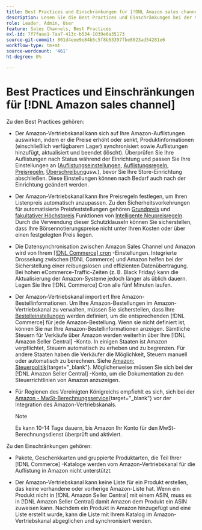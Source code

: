 ```yaml
---
title: Best Practices und Einschränkungen für [!DNL Amazon sales channel]
description: Lesen Sie die Best Practices und Einschränkungen bei der Verwendung des Amazon-Vertriebskanals für Adobe Commerce und Magento Open Source.
role: Leader, Admin, User
feature: Sales Channels, Best Practices
exl-id: 7f7faae1-7aa7-413c-b534-1039e6a35173
source-git-commit: 801d4eee9e84b5c5f8b53397fbe8023ad54281e6
workflow-type: tm+mt
source-wordcount: '461'
ht-degree: 0%

---
```


# Best Practices und Einschränkungen für [!DNL Amazon sales channel]

Zu den Best Practices gehören:

- Der Amazon-Vertriebskanal kann sich auf Ihre Amazon-Auflistungen auswirken, indem er die Preise erhöht oder senkt, Produktinformationen (einschließlich verfügbarem Lager) synchronisiert sowie Auflistungen hinzufügt, aktualisiert und beendet (löscht). Überprüfen Sie Ihre Auflistungen nach Status während der Einrichtung und passen Sie Ihre Einstellungen an ([Auflistungseinstellungen](./listing-settings.md), [Auflistungsregeln](./listing-rules.md), [Preisregeln](./pricing-products.md), [Überschreibung](./overrides.md)usw.), bevor Sie Ihre Store-Einrichtung abschließen. Diese Einstellungen können nach Bedarf auch nach der Einrichtung geändert werden.

- Der Amazon-Vertriebskanal kann Ihre Preisregeln festlegen, um Ihren Listenpreis automatisch anzupassen. Zu den Sicherheitsvorkehrungen für automatisierte Preisfeststellungen gehören [Grundpreis](./floor-price.md) und [fakultativer Höchstpreis](./optional-ceiling-price.md) Funktionen von [Intelligente Neupreisregeln](./intelligent-repricing-rules.md). Durch die Verwendung dieser Schutzklauseln können Sie sicherstellen, dass Ihre Börsennotierungspreise nicht unter Ihren Kosten oder über einen festgelegten Preis liegen.

- Die Datensynchronisation zwischen Amazon Sales Channel und Amazon wird von Ihrem [[!DNL Commerce] cron](https://experienceleague.adobe.com/docs/commerce-admin/systems/tools/cron.html) -Einstellungen. Integrierte Drosselung zwischen [!DNL Commerce] und Amazon helfen bei der Sicherstellung einer reibungslosen und effizienten Datenübertragung. Bei hohen eCommerce-Traffic-Zeiten (z. B. Black Friday) kann die Aktualisierung der Amazon-Systeme jedoch länger als üblich dauern. Legen Sie Ihre [!DNL Commerce] Cron alle fünf Minuten laufen.

- Der Amazon-Vertriebskanal importiert Ihre Amazon-Bestellinformationen. Um Ihre Amazon-Bestellungen im Amazon-Vertriebskanal zu verwalten, müssen Sie sicherstellen, dass Ihre [Bestelleinstellungen](./order-settings.md) werden definiert, um die entsprechenden [!DNL Commerce] für jede Amazon-Bestellung. Wenn sie nicht definiert ist, können Sie nur Ihre Amazon-Bestellinformationen anzeigen. Sämtliche Steuern für Verkäufe über Amazon werden weiterhin über Ihre [!DNL Amazon Seller Central] -Konto. In einigen Staaten ist Amazon verpflichtet, Steuern automatisch zu erheben und zu begrenzen. Für andere Staaten haben die Verkäufer die Möglichkeit, Steuern manuell oder automatisch zu berechnen. Siehe [Amazon: Steuerpolitik](https://sellercentral.amazon.com/gp/help/external/help.html?itemID=200405820&amp;language=en_US/){target="_blank"}. Möglicherweise müssen Sie sich bei der [!DNL Amazon Seller Central] -Konto, um die Dokumentation zu den Steuerrichtlinien von Amazon anzuzeigen.

- Für Regionen des Vereinigten Königreichs empfiehlt es sich, sich bei der [Amazon - MwSt-Berechnungsservice](https://sell.amazon.co.uk/learn/vat-resources/){target="_blank"} vor der Integration des Amazon-Vertriebskanals.

  >[!NOTE]
  >
  >Es kann 10-14 Tage dauern, bis Amazon Ihr Konto für den MwSt-Berechnungsdienst überprüft und aktiviert.

Zu den Einschränkungen gehören:

- Pakete, Geschenkkarten und gruppierte Produktarten, die Teil Ihrer [!DNL Commerce] -Kataloge werden vom Amazon-Vertriebskanal für die Auflistung in Amazon nicht unterstützt.

- Der Amazon-Vertriebskanal kann keine Liste für ein Produkt erstellen, das keine vorhandene oder vorherige Amazon-Liste hat. Wenn ein Produkt nicht in [!DNL Amazon Seller Central] mit einem ASIN, muss es in [!DNL Amazon Seller Central] damit Amazon dem Produkt ein ASIN zuweisen kann. Nachdem ein Produkt in Amazon hinzugefügt und eine Liste erstellt wurde, kann die Liste mit Ihrem Katalog im Amazon-Vertriebskanal abgeglichen und synchronisiert werden.
